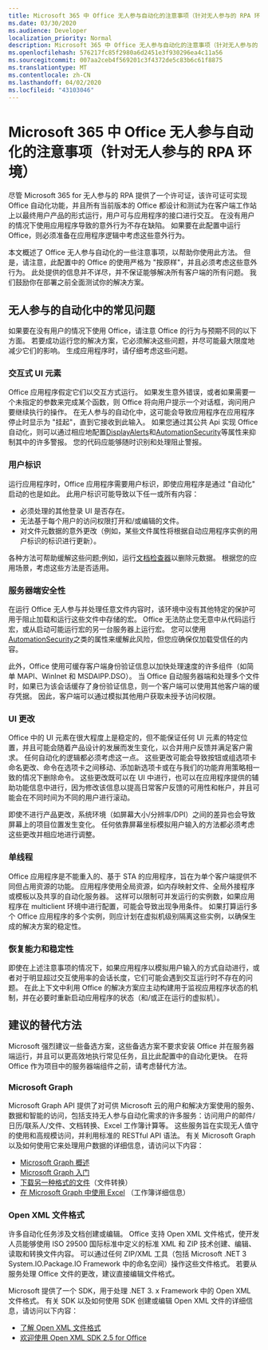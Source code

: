 ```yaml
---
title: Microsoft 365 中 Office 无人参与自动化的注意事项（针对无人参与的 RPA 环境）
ms.date: 03/30/2020
ms.audience: Developer
localization_priority: Normal
description: Microsoft 365 中 Office 无人参与自动化的注意事项（针对无人参与的 RPA 环境）。
ms.openlocfilehash: 576217fc85f2980a6d2451e3f930296ea4c11a56
ms.sourcegitcommit: 007aa2ceb4f569201c3f4372de5c83b6c61f8875
ms.translationtype: MT
ms.contentlocale: zh-CN
ms.lasthandoff: 04/02/2020
ms.locfileid: "43103046"
---
```

# <a name="considerations-for-unattended-automation-of-office-in-the-microsoft-365-for-unattended-rpa-environment"></a>Microsoft 365 中 Office 无人参与自动化的注意事项（针对无人参与的 RPA 环境）

尽管 Microsoft 365 for 无人参与的 RPA 提供了一个许可证，该许可证可实现 Office 自动化功能，并且所有当前版本的 Office 都设计和测试为在客户端工作站上以最终用户产品的形式运行，用户可与应用程序的接口进行交互。 在没有用户的情况下使用应用程序导致的意外行为不存在缺陷。 如果要在此配置中运行 Office，则必须准备在应用程序逻辑中考虑这些意外行为。

本文概述了 Office 无人参与自动化的一些注意事项，以帮助你使用此方法。 但是，请注意，此配置中的 Office 的使用严格为 "按原样"，并且必须考虑这些意外行为。 此处提供的信息并不详尽，并不保证能够解决所有客户端的所有问题。 我们鼓励你在部署之前全面测试你的解决方案。

## <a name="common-problems-in-unattended-automation"></a>无人参与的自动化中的常见问题

如果要在没有用户的情况下使用 Office，请注意 Office 的行为与预期不同的以下方面。 若要成功运行您的解决方案，它必须解决这些问题，并尽可能最大限度地减少它们的影响。 生成应用程序时，请仔细考虑这些问题。

### <a name="interactive-ui-elements"></a>交互式 UI 元素

Office 应用程序假定它们以交互方式运行。 如果发生意外错误，或者如果需要一个未指定的参数来完成某个函数，则 Office 将向用户提示一个对话框，询问用户要继续执行的操作。 在无人参与的自动化中，这可能会导致应用程序在应用程序停止时显示为 "挂起"，直到它接收到此输入。 如果您通过其公共 Api 实现 Office 自动化，则可以通过相应地配置[DisplayAlerts](https://docs.microsoft.com/office/vba/api/word.application.displayalerts)和[AutomationSecurity](https://docs.microsoft.com/office/vba/api/word.application.automationsecurity)等属性来抑制其中的许多警报。 您的代码应能够随时识别和处理阻止警报。

### <a name="user-identity"></a>用户标识

运行应用程序时，Office 应用程序需要用户标识，即使应用程序是通过 "自动化" 启动的也是如此。 此用户标识可能导致以下任一或所有内容：

- 必须处理的其他登录 UI 是否存在。
- 无法基于每个用户的访问权限打开和/或编辑的文件。
- 对文件元数据的意外更改（例如，某些文件属性将根据自动应用程序实例的用户标识的标识进行更新）。

各种方法可帮助缓解这些问题;例如，运行[文档检查器](https://docs.microsoft.com/office/vba/library-reference/concepts/using-the-document-inspector)以删除元数据。 根据您的应用场景，考虑这些方法是否适用。

### <a name="server-side-security"></a>服务器端安全性

在运行 Office 无人参与并处理任意文件内容时，该环境中没有其他特定的保护可用于阻止加载和运行这些文件中存储的宏。 Office 无法防止您无意中从代码运行宏，或从启动可能运行宏的另一台服务器上运行宏。 您可以使用[AutomationSecurity](https://docs.microsoft.com/office/vba/api/word.application.automationsecurity)之类的属性来缓解此风险，但您应确保仅加载受信任的内容。

此外，Office 使用可缓存客户端身份验证信息以加快处理速度的许多组件（如简单 MAPI、WinInet 和 MSDAIPP.DSO）。 当 Office 自动服务器端和处理多个文件时，如果已为该会话缓存了身份验证信息，则一个客户端可以使用其他客户端的缓存凭据。 因此，客户端可以通过模拟其他用户获取未授予访问权限。

### <a name="ui-changes"></a>UI 更改

Office 中的 UI 元素在很大程度上是稳定的，但不能保证任何 UI 元素的特定位置，并且可能会随着产品设计的发展而发生变化，以合并用户反馈并满足客户需求。 任何自动化的逻辑都必须考虑这一点。 这些更改可能会导致按钮或组选项卡命名更改、命令在选项卡之间移动、添加新选项卡或在与我们的功能弃用策略相一致的情况下删除命令。 这些更改既可以在 UI 中进行，也可以在应用程序提供的辅助功能信息中进行，因为修改该信息以提高日常客户反馈的可用性和帐户，并且可能会在不同时间为不同的用户进行滚动。

即使不进行产品更改，系统环境（如屏幕大小/分辨率/DPI）之间的差异也会导致屏幕上的项目位置发生变化。 任何依靠屏幕坐标模拟用户输入的方法都必须考虑这些更改并相应地进行调整。

### <a name="single-threading"></a>单线程

Office 应用程序是不能重入的、基于 STA 的应用程序，旨在为单个客户端提供不同但占用资源的功能。 应用程序使用全局资源，如内存映射文件、全局外接程序或模板以及共享的自动化服务器。 这样可以限制可并发运行的实例数，如果应用程序在 multiclient 环境中进行配置，可能会导致出现争用条件。 如果打算运行多个 Office 应用程序的多个实例，则应计划在虚拟机级别隔离这些实例，以确保生成的解决方案的稳定性。

### <a name="resiliency-and-stability"></a>恢复能力和稳定性

即使在上述注意事项的情况下，如果应用程序以模拟用户输入的方式自动进行，或者对于明显超过交互使用率的会话长度，它们可能会遇到交互运行时不存在的问题。 在此上下文中利用 Office 的解决方案应主动构建用于监视应用程序状态的机制，并在必要时重新启动应用程序的状态（和/或正在运行的虚拟机）。

## <a name="suggested-alternatives"></a>建议的替代方法

Microsoft 强烈建议一些备选方案，这些备选方案不要求安装 Office 并在服务器端运行，并且可以更高效地执行常见任务，且比此配置中的自动化更快。 在将 Office 作为项目中的服务器端组件之前，请考虑替代方法。

### <a name="microsoft-graph"></a>Microsoft Graph

Microsoft Graph API 提供了对可供 Microsoft 云的用户和解决方案使用的服务、数据和智能的访问，包括支持无人参与自动化需求的许多服务：访问用户的邮件/日历/联系人/文件、文档转换、Excel 工作簿计算等。 这些服务旨在实现无人值守的使用和高规模访问，并利用标准的 RESTful API 语法。 有关 Microsoft Graph 以及如何使用它来处理用户数据的详细信息，请访问以下内容：

- [Microsoft Graph 概述](https://docs.microsoft.com/graph/overview) 
- [Microsoft Graph 入门](https://developer.microsoft.com/graph/get-started)
- [下载另一种格式的文件](https://docs.microsoft.com/graph/api/driveitem-get-content-format?view=graph-rest-1.0&tabs=http)（文件转换）
- [在 Microsoft Graph 中使用 Excel](https://docs.microsoft.com/graph/api/resources/excel?view=graph-rest-1.0) （工作簿详细信息）

### <a name="open-xml-file-formats"></a>Open XML 文件格式

许多自动化任务涉及文档创建或编辑。 Office 支持 Open XML 文件格式，使开发人员能够使用 ISO 29500 国际标准中定义的标准 XML 和 ZIP 技术创建、编辑、读取和转换文件内容。 可以通过任何 ZIP/XML 工具（包括 Microsoft .NET 3 System.IO.Package.IO Framework 中的命名空间）操作这些文件格式。 若要从服务处理 Office 文件的更改，建议直接编辑文件格式。

Microsoft 提供了一个 SDK，用于处理 .NET 3. x Framework 中的 Open XML 文件格式。 有关 SDK 以及如何使用 SDK 创建或编辑 Open XML 文件的详细信息，请访问以下内容：

- [了解 Open XML 文件格式](https://docs.microsoft.com/office/open-xml/understanding-the-open-xml-file-formats)
- [欢迎使用 Open XML SDK 2.5 for Office](https://docs.microsoft.com/office/open-xml/open-xml-sdk)
